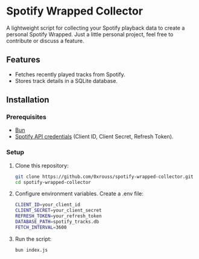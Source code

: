 # Spotify Wrapped Collector

A lightweight script for collecting your Spotify playback data to create a personal Spotify Wrapped.
Just a little personal project, feel free to contribute or discuss a feature.

## Features

-   Fetches recently played tracks from Spotify.
-   Stores track details in a SQLite database.

## Installation

### Prerequisites

-   [Bun](https://bun.sh/)
-   [Spotify API credentials](https://developer.spotify.com/) (Client ID, Client Secret, Refresh Token).

### Setup

1. Clone this repository:

    ```bash
    git clone https://github.com/0xrouss/spotify-wrapped-collector.git
    cd spotify-wrapped-collector
    ```

2. Configure environment variables. Create a .env file:

    ```bash
    CLIENT_ID=your_client_id
    CLIENT_SECRET=your_client_secret
    REFRESH_TOKEN=your_refresh_token
    DATABASE_PATH=spotify_tracks.db
    FETCH_INTERVAL=3600
    ```

3. Run the script:
    ```bash
    bun index.js
    ```
